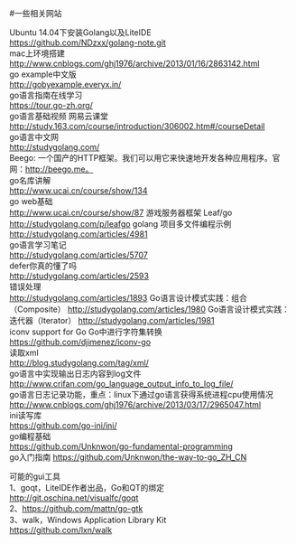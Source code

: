 #一些相关网站

Ubuntu 14.04下安装Golang以及LiteIDE  
https://github.com/NDzxx/golang-note.git  
mac上环境搭建  
http://www.cnblogs.com/ghj1976/archive/2013/01/16/2863142.html  
go example中文版  
http://gobyexample.everyx.in/   
go语言指南在线学习   
https://tour.go-zh.org/   
go语言基础视频 网易云课堂  
http://study.163.com/course/introduction/306002.htm#/courseDetail  
go语言中文网  
http://studygolang.com/  
Beego: 一个国产的HTTP框架。我们可以用它来快速地开发各种应用程序。官网：http://beego.me。  
go名库讲解  
http://www.ucai.cn/course/show/134  
go web基础  
http://www.ucai.cn/course/show/87
游戏服务器框架 Leaf/go
http://studygolang.com/p/leafgo
golang 项目多文件编程示例  
http://studygolang.com/articles/4981  
go语言学习笔记  
http://studygolang.com/articles/5707  
defer你真的懂了吗  
http://studygolang.com/articles/2593  
错误处理  
http://studygolang.com/articles/1893
Go语言设计模式实践：组合（Composite）
http://studygolang.com/articles/1980
Go语言设计模式实践：迭代器（Iterator）
http://studygolang.com/articles/1981  
iconv support for Go Go中进行字符集转换   
https://github.com/djimenez/iconv-go  
读取xml  
http://blog.studygolang.com/tag/xml/  
go语言中实现输出日志内容到log文件  
http://www.crifan.com/go_language_output_info_to_log_file/  
go语言日志记录功能，重点：linux下通过go语言获得系统进程cpu使用情况   
http://www.cnblogs.com/ghj1976/archive/2013/03/17/2965047.html  
ini读写库  
https://github.com/go-ini/ini/   
go编程基础   
https://github.com/Unknwon/go-fundamental-programming  
go入门指南
https://github.com/Unknwon/the-way-to-go_ZH_CN  

可能的gui工具  
1、goqt，LiteIDE作者出品，Go和QT的绑定   
http://git.oschina.net/visualfc/goqt  
2、https://github.com/mattn/go-gtk     
3、walk，Windows Application Library Kit  
https://github.com/lxn/walk 
